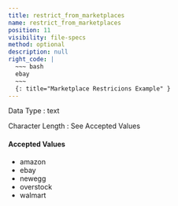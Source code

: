 ```yaml
---
title: restrict_from_marketplaces
name: restrict_from_marketplaces
position: 11
visibility: file-specs
method: optional
description: null
right_code: |
  ~~~ bash
  ebay
  ~~~
  {: title="Marketplace Restricions Example" }
---
```


Data Type
: text

Character Length
: See Accepted Values

#### Accepted Values
- amazon
- ebay
- newegg
- overstock
- walmart
